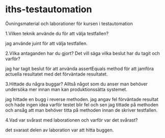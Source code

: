# iths-testautomation
Övningsmaterial och laborationer för kursen i testautomation

1.Vilken teknik använde du för att välja testfallen?

  jag använde juint för att välja testfallen.

2.Vilka antaganden har du gjort? Det vill säga vilka beslut har du tagit och varför?

 jag har tagit beslut för att använda assertEquals method för att jamföra actuella resultatet med det förväntade resultatet.

3.Hittade du några buggar? Alltså något som du anser man behöver undersöka mer innan man kan produktionssätta systemet.

  jag hittade en bugg i reverse methoden. jag angav fel förväntade resultat och hade ingen idea varför testet blir fel och sen jag tittade   på methoden och ansåg att man behöver titta på methoden innan de skriver testfallen.

4.Vad var svårast med laborationen och varför var det svårast?

  det svarast delen av laboration var att hitta buggen.
